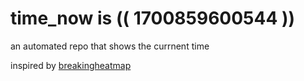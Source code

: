 # time_now is (( 1700859600544 ))

an automated repo that shows the currnent time

inspired by [breakingheatmap](https://github.com/breakingheatmap/breakingheatmap)